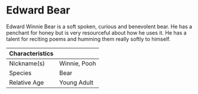 # Edward Bear

Edward Winnie Bear is a soft spoken, curious and benevolent bear. He has a penchant for honey but is very resourceful about how he uses it. He has a talent for reciting poems and humming them really softly to himself.

| Characteristics |              |
| --------------- | ------------ |
| Nickname(s)     | Winnie, Pooh |
| Species         | Bear         |
| Relative Age    | Young Adult  |
